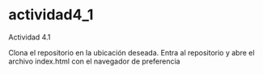 # actividad4_1
Actividad 4.1

Clona el repositorio en la ubicación deseada.
Entra al repositorio y abre el archivo index.html con el navegador de preferencia
